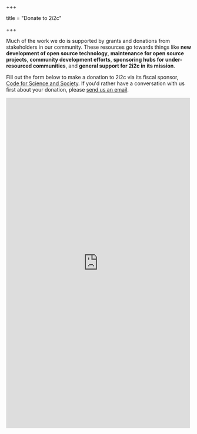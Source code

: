 +++

title = "Donate to 2i2c"

+++

Much of the work we do is supported by grants and donations from stakeholders in our community. These resources go towards things like **new development of open source technology**, **maintenance for open source projects**, **community development efforts**, **sponsoring hubs for under-resourced communities**, and **general support for 2i2c in its mission**.

Fill out the form below to make a donation to 2i2c via its fiscal sponsor, [Code for Science and Society](https://codeforscience.org). If you'd rather have a conversation with us first about your donation, please [send us an email](mailto:hello@2i2c.org?subject=Donation%20inquiry).

<div class="d-flex justify-content-center donation-box">
  <script src="https://donorbox.org/widget.js" paypalExpress="true"></script>
  <iframe src="https://donorbox.org/embed/2i2c" name="donorbox" allowpaymentrequest="allowpaymentrequest" seamless="seamless" frameborder="0" scrolling="no" height="900px" width="100%" style="max-width: 500px; min-width: 250px; max-height:none!important">
  </iframe>
</div>
